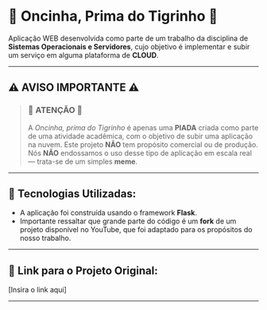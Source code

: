 # 🐾 Oncinha, Prima do Tigrinho 🐾

Aplicação WEB desenvolvida como parte de um trabalho da disciplina de **Sistemas Operacionais e Servidores**, cujo objetivo é implementar e subir um serviço em alguma plataforma de **CLOUD**. 

---

## ⚠️ **AVISO IMPORTANTE** ⚠️

> ### 🚨 **ATENÇÃO** 🚨
>
> A _Oncinha, prima do Tigrinho_ é apenas uma **PIADA** criada como parte de uma atividade acadêmica, com o objetivo de subir uma aplicação na nuvem. Este projeto **NÃO** tem propósito comercial ou de produção. Nós **NÃO** endossamos o uso desse tipo de aplicação em escala real — trata-se de um simples **meme**.

---

## 🚀 **Tecnologias Utilizadas**:

- A aplicação foi construída usando o framework **Flask**.
- Importante ressaltar que grande parte do código é um **fork** de um projeto disponível no YouTube, que foi adaptado para os propósitos do nosso trabalho.

---

## 🔗 **Link para o Projeto Original**:

[Insira o link aqui]

---

